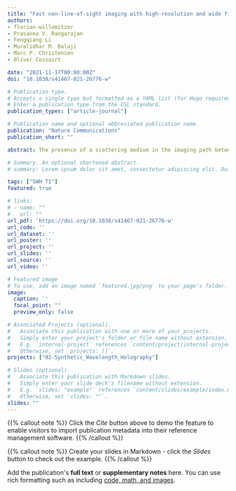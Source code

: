 ```yaml
---
title: "Fast non-line-of-sight imaging with high-resolution and wide field of view using synthetic wavelength holography"
authors:
- florian-willomitzer
- Prasanna V. Rangarajan
- Fengqiang Li
- Muralidhar M. Balaji
- Marc P. Christensen
- Oliver Cossairt

date: "2021-11-17T00:00:00Z"
doi: "10.1038/s41467-021-26776-w"

# Publication type.
# Accepts a single type but formatted as a YAML list (for Hugo requirements).
# Enter a publication type from the CSL standard.
publication_types: ["article-journal"]

# Publication name and optional abbreviated publication name.
publication: "Nature Communications"
publication_short: ""

abstract: The presence of a scattering medium in the imaging path between an object and an observer is known to severely limit the visual acuity of the imaging system. We present an approach to circumvent the deleterious effects of scattering, by exploiting spectral correlations in scattered wavefronts. Our Synthetic Wavelength Holography (SWH) method is able to recover a holographic representation of hidden targets with sub-mm resolution over a nearly hemispheric angular field of view. The complete object field is recorded within 46{\thinspace}ms, by monitoring the scattered light return in a probe area smaller than 6{\thinspace}cm{\thinspace}{\texttimes}{\thinspace}6{\thinspace}cm. This unique combination of attributes opens up a plethora of new Non-Line-of-Sight imaging applications ranging from medical imaging and forensics, to early-warning navigation systems and reconnaissance. Adapting the findings of this work to other wave phenomena will help unlock a wider gamut of applications beyond those envisioned in this paper.

# Summary. An optional shortened abstract.
# summary: Lorem ipsum dolor sit amet, consectetur adipiscing elit. Duis posuere tellus ac convallis placerat. Proin tincidunt magna sed ex sollicitudin condimentum.

tags: ["SWH T1"]
featured: true

# links:
# - name: ""
#   url: ""
url_pdf: 'https://doi.org/10.1038/s41467-021-26776-w'
url_code: ''
url_dataset: ''
url_poster: ''
url_project: ''
url_slides: ''
url_source: ''
url_video: ''

# Featured image
# To use, add an image named `featured.jpg/png` to your page's folder. 
image:
  caption: ''
  focal_point: ""
  preview_only: false

# Associated Projects (optional).
#   Associate this publication with one or more of your projects.
#   Simply enter your project's folder or file name without extension.
#   E.g. `internal-project` references `content/project/internal-project/index.md`.
#   Otherwise, set `projects: []`.
projects: ["02-Synthetic_Wavelength_Holography"]

# Slides (optional).
#   Associate this publication with Markdown slides.
#   Simply enter your slide deck's filename without extension.
#   E.g. `slides: "example"` references `content/slides/example/index.md`.
#   Otherwise, set `slides: ""`.
slides: ""
---
```


{{% callout note %}}
Click the *Cite* button above to demo the feature to enable visitors to import publication metadata into their reference management software.
{{% /callout %}}

{{% callout note %}}
Create your slides in Markdown - click the *Slides* button to check out the example.
{{% /callout %}}

Add the publication's **full text** or **supplementary notes** here. You can use rich formatting such as including [code, math, and images](https://wowchemy.com/docs/content/writing-markdown-latex/).
